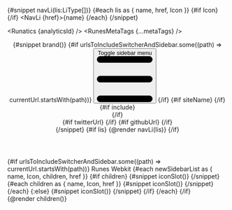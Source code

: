 <script lang="ts">
  import '../app.pcss';
  import { sineIn } from 'svelte/easing';
  import type { Component } from 'svelte';
  import { page } from '$app/stores';
  import { newSidebarList } from './utils/helper';
  import { Footer, OnThisPage, extract, removeHyphensAndCapitalize, DotsHorizontalOutline, GithubSolid, random_tailwind_color, XSolid, } from '$lib';
  import { Navbar, NavLi, NavBrand, NavUl, uiHelpers, Darkmode, Dropdown,  DropdownUl, DropdownLi, Sidebar, SidebarGroup, SidebarDropdownWrapper, SidebarItem, CloseButton, SidebarBrand } from 'flowbite-svelte';
  import { RunesMetaTags } from 'runes-meta-tags';
  import { Runatics } from 'runatics';
  import DynamicCodeBlockStyle from './utils/DynamicCodeBlockStyle.svelte';
  
  type LiType = {
    name: string;
    href: string;
    Icon?: Component;
  };
  let { children, data } = $props();
  const analyticsId = data.ANALYTICS_ID;
  let metaTags = $state($page.data.pageMetaTags ? $page.data.pageMetaTags : data.layoutMetaTags);
  // sidebar
  const sidebarUi = uiHelpers();
  let isOpen = $state(false);
  const closeSidebar = sidebarUi.close;

  let currentUrl = $state($page.url.pathname);
  const hasPath = (key: string) => currentUrl.includes(key);

  const lis: LiType[] = [
    { name: 'Guide', href: '/guide/svelte-4/getting-started' },
    { name: '3-Tabs', href: '/three-tabs' },
    { name: '3-Tabs-tailwind', href: '/three-tabs-sizebytailwind' },
    { name: 'No-tabs', href: '/no-tabs' },
    { name: 'How to use', href: '/how-to-use' },
    { name: 'Quick start', href: '/quick-start' }
  ];
  const brand = {
    name: 'codewithshin.com',
    href: 'https://codewithshin.com'
  };
  const urlsToIncludeSwitcherAndSidebar = ['/guide/', '/guide2/', '/how-to-use', '/quick-start'];
  const siteName = removeHyphensAndCapitalize(__NAME__);
  const twitterUrl = 'https://twitter.com/shinokada';
  const githubUrl = `https://github.com/shinokada/${__NAME__}`;

  // nav
  let nav = uiHelpers();
  let navStatus = $state(false);
  let toggleNav = nav.toggle;
  let closeNav = nav.close;
  let headerCls = 'sticky top-0 z-40 mx-auto w-full flex-none border-b border-gray-200 bg-gray-100 dark:border-gray-600 dark:bg-sky-950';
  let navClass = 'w-full divide-gray-200 border-gray-200 bg-gray-50 dark_bg_theme text-gray-500 dark:divide-gray-700 dark:border-gray-700 dark:transparent dark:text-gray-400 sm:px-4';
  let divClass = 'ml-auto w-full';
  let ulclass = 'dark:lg:bg-transparent lg:space-x-4';
  function isIncluded(url: string, allowedUrls: string[]): boolean {
    return allowedUrls.some((allowedUrl) => url.startsWith(allowedUrl));
  }
  let urlsToIncludeSwitcher = ['/guide']
  let include = $derived(isIncluded(currentUrl, urlsToIncludeSwitcher));
  // dropdown
  let dropdown = uiHelpers();
  let dropdownStatus = $state(false);
  let closeDropdown = dropdown.close;
  let dropdownTransitionParams = {
    y: 0,
    duration: 200,
    easing: sineIn
  };
  // sidebar
  let iconClass = 'fixed inset-0 z-30 flex-none h-full lg:static lg:h-auto lg:overflow-y-visible bg-white dark_bg_theme lg:pt-0 lg:block'
  $effect(() => {
    navStatus = nav.isOpen;
    dropdownStatus = dropdown.isOpen;
    currentUrl = $page.url.pathname;
    metaTags = $page.data.pageMetaTags ? $page.data.pageMetaTags : data.layoutMetaTags;
    isOpen = sidebarUi.isOpen;
  });
</script>

{#snippet navLi(lis:LiType[])}
{#each lis as { name, href, Icon }}
{#if Icon}
<Icon class="mb-3 h-8 w-8 {random_tailwind_color()}"></Icon>
{/if}
<NavLi {href}>{name}</NavLi>
{/each}
{/snippet}

<Runatics {analyticsId} />
<RunesMetaTags {...metaTags} />

<header class={headerCls}>
  <Navbar {navClass} {toggleNav} {closeNav} {navStatus} breakPoint="lg" fluid div2Class={divClass}>
    {#snippet brand()}
      {#if urlsToIncludeSwitcherAndSidebar.some((path) => currentUrl.startsWith(path))}
      <button
        onclick={sidebarUi.toggle}
        type="button"
        class="z-100 mr-4 mt-1 lg:hidden"
        aria-controls="navbar-default"
      >
        <span class="sr-only">Toggle sidebar menu</span>
        <svg
          class="h-5 w-5"
          aria-hidden="true"
          xmlns="http://www.w3.org/2000/svg"
          fill="none"
          viewBox="0 0 17 14"
        >
          <path
            stroke="currentColor"
            stroke-linecap="round"
            stroke-linejoin="round"
            stroke-width="2"
            d="M1 1h15M1 7h15M1 13h15"
          />
        </svg>
      </button>
      {/if}
      {#if siteName}
        <NavBrand
          {siteName}
          spanClass="self-center whitespace-nowrap text-2xl font-semibold text-primary-900 dark:text-primary-500"
        />
      {/if}
      <div class="ml-auto flex items-center lg:order-1">
        {#if include}
          <div class="hidden sm:block">
            <DynamicCodeBlockStyle />
          </div>
        {/if}
        <DotsHorizontalOutline
          onclick={dropdown.toggle}
          class="ml-6 mr-4 dark:text-white"
          size="lg"
        />
        <div class="relative">
          <Dropdown
            {dropdownStatus}
            {closeDropdown}
            params={dropdownTransitionParams}
            class="absolute -left-[50px] top-2 w-12 p-1.5"
          >
            <DropdownUl>
              {#if twitterUrl}
                <DropdownLi href={twitterUrl} target="_blank" aClass="p-2 m-0"
                  ><XSolid /></DropdownLi
                >
              {/if}
              {#if githubUrl}
                <DropdownLi href={githubUrl} target="_blank" aClass="p-2 m-0">
                  <GithubSolid />
                </DropdownLi>
              {/if}
              <DropdownLi>
                <Darkmode class="m-0 p-2" />
              </DropdownLi>
            </DropdownUl>
          </Dropdown>
        </div>
      </div>
    {/snippet}
    {#if lis}
      <NavUl class={ulclass}>
        {@render navLi(lis)}
      </NavUl>
    {/if}
  </Navbar>
</header>

<div class="lg:flex">
  {#if urlsToIncludeSwitcherAndSidebar.some((path) => currentUrl.startsWith(path))}
    <Sidebar {isOpen} {closeSidebar} breakpoint="lg" activeClass="flex items-center p-1 text-base font-normal text-white dark:hover:text-white hover:text-gray-900 bg-primary-700 dark:bg-primary-700 rounded-lg dark:text-white hover:bg-gray-200 dark:hover:bg-gray-700" nonActiveClass="p-1 hover:bg-gray-200" divClass="dark:bg-gray-900 bg-gray-50" class="lg:top-[70px] h-screen dark:bg-gray-900">
      <CloseButton onclick={closeSidebar} color="gray" class="absolute right-1 top-3 p-2 lg:hidden" />
      <SidebarGroup>
        <SidebarBrand>
          <span class="self-center whitespace-nowrap text-xl font-semibold dark:text-white">Runes Webkit</span>
        </SidebarBrand>
        {#each newSidebarList as { name, Icon, children, href }}
          {#if children}
            <SidebarDropdownWrapper
              label={name}
              isOpen={hasPath('components')}
              svgClass="me-4"
              btnClass="p-1"
            >
              {#snippet iconSlot()}
                <Icon />
              {/snippet}
              {#each children as { name, Icon, href }}
                <SidebarItem label={name} onclick={closeSidebar} {href} aClass="ml-4">
                  {#snippet iconSlot()}
                    <Icon />
                  {/snippet}
                </SidebarItem>
              {/each}
            </SidebarDropdownWrapper>
          {:else}
            <SidebarItem label={name} onclick={closeSidebar} {href}>
              {#snippet iconSlot()}
                <Icon />
              {/snippet}
            </SidebarItem>
          {/if}
        {/each}
      </SidebarGroup>
    </Sidebar>
  {/if}
  <div class="relative">
    <OnThisPage {extract} headingSelector="#mainContent > :where(h2, h3)" />
  </div>
    {@render children()}
</div>
<Footer {brand} {lis} />
